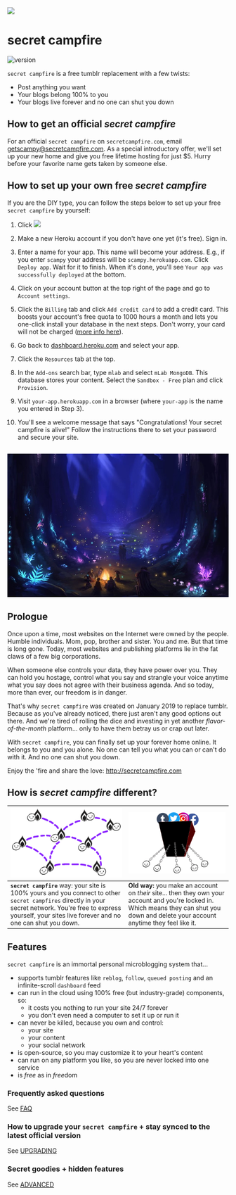 <img src="public/media/logoLight.png" height="60">

# secret campfire 
![version](https://img.shields.io/badge/version-1.1.0-blue.svg?style=for-the-badge)

`secret campfire` is a free tumblr replacement with a few twists:
- Post anything you want
- Your blogs belong 100% to you
- Your blogs live forever and no one can shut you down 

## How to get an official *secret campfire* 

For an official `secret campfire` on `secretcampfire.com`, email [getscampy@secretcampfire.com](mailto:getscampy@secretcampfire.com). As a special introductory offer, we'll set up your new home and give you free lifetime hosting for just $5. Hurry before your favorite name gets taken by someone else.

## How to set up your own free *secret campfire* 

If you are the DIY type, you can follow the steps below to set up your free `secret campfire` by yourself:

1. Click <a href="https://heroku.com/deploy" target="_blank" title="Deploy"><img src="https://www.herokucdn.com/deploy/button.png"></a>

2. Make a new Heroku account if you don't have one yet (it's free). Sign in.

3. Enter a name for your app. This name will become your address. E.g., if you enter `scampy` your address will be `scampy.herokuapp.com`. Click `Deploy app`. Wait for it to finish. When it's done, you'll see `Your app was successfully deployed` at the bottom.

4. Click on your account button at the top right of the page and go to `Account settings`. 

5. Click the `Billing` tab and click `Add credit card` to add a credit card. This boosts your account's free quota to 1000 hours a month and lets you one-click install your database in the next steps. Don't worry, your card will not be charged ([more info here](docs/FAQ.md#why-do-i-need-to-provide-my-credit-card-to-heroku-if-its-100-free)).

6. Go back to <a href="https://dashboard.heroku.com" target="_blank">dashboard.heroku.com</a> and select your app.

7. Click the `Resources` tab at the top.

8. In the `Add-ons` search bar, type `mlab` and select `mLab MongoDB`. This database stores your content. Select the `Sandbox - Free` plan and click `Provision`.

9. Visit `your-app.herokuapp.com` in a browser (where `your-app` is the name you entered in Step 3). 

10. You'll see a welcome message that says "Congratulations! Your secret campfire is alive!" Follow the instructions there to set your password and secure your site. 
  
## 

![secretcampfire](public/media/glowingForest.jpg)

## Prologue

Once upon a time, most websites on the Internet were owned by the people. Humble individuals. Mom, pop, brother and sister. You and me. But that time is long gone. Today, most websites and publishing platforms lie in the fat claws of a few big corporations. 

When someone else controls your data, they have power over you. They can hold you hostage, control what you say and strangle your voice anytime what you say does not agree with their business agenda. And so today, more than ever, our freedom is in danger.

That's why `secret campfire` was created on January 2019 to replace tumblr. Because as you've already noticed, there just aren't any good options out there. And we're tired of rolling the dice and investing in yet another *flavor-of-the-month* platform... only to have them betray us or crap out later.  

With `secret campfire`, you can finally set up your forever home online. It belongs to you and you alone. No one can tell you what you can or can't do with it. And no one can shut you down. 

Enjoy the 'fire and share the love: http://secretcampfire.com

## How is *secret campfire* different?


| <img src="docs/media/new-way.png" alt="secret campfire way"> | <img src="docs/media/old-way.png" alt="Evil way">  |
| -------------------------------------------------- | ------------------------------------------------------------ |
| **`secret campfire`** way: your site is 100% yours and you connect to other `secret campfires` directly in your secret network. You're free to express yourself, your sites live forever and no one can shut you down. | **Old way:** you make an account on *their* site... then they own your account and you're locked in. Which means they can shut you down and delete your account anytime they feel like it. | **Old way:** you make an account on their site... then they own your account and you're locked in. Which means they can shut you down and delete your account anytime they feel like it. |

## Features

`secret campfire` is an immortal personal microblogging system that...
- supports tumblr features like `reblog`, `follow`, `queued posting` and an infinite-scroll `dashboard` feed
- can run in the cloud using 100% free (but industry-grade) components, so:
  - it costs you nothing to run your site 24/7 forever 
  - you don't even need a computer to set it up or run it
- can never be killed, because you own and control:
  - your site
  - your content 
  - your social network
- is open-source, so you may customize it to your heart's content
- can run on any platform you like, so you are never locked into one service
- is *free* as in *free*dom

### Frequently asked questions

See [FAQ](docs/FAQ.md)

### How to upgrade your `secret campfire` + stay synced to the latest official version

See [UPGRADING](docs/UPGRADING.md)

### Secret goodies + hidden features

See [ADVANCED](docs/ADVANCED.md)
